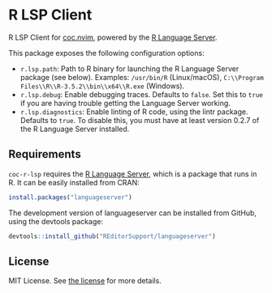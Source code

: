 # R LSP Client

R LSP Client for [coc.nvim](https://github.com/neoclide/coc.nvim), powered by the [R Language Server](https://github.com/REditorSupport/languageserver).

This package exposes the following configuration options:

- `r.lsp.path`: Path to R binary for launching the R Language Server package (see below). Examples: `/usr/bin/R` (Linux/macOS), `C:\\Program Files\\R\\R-3.5.2\\bin\\x64\\R.exe` (Windows).
- `r.lsp.debug`: Enable debugging traces. Defaults to `false`. Set this to `true` if you are having trouble getting the Language Server working.
- `r.lsp.diagnostics`: Enable linting of R code, using the lintr package. Defaults to `true`. To disable this, you must have at least version 0.2.7 of the R Language Server installed.

## Requirements

`coc-r-lsp` requires the [R Language Server](https://github.com/REditorSupport/languageserver), which is a package that runs in R.
It can be easily installed from CRAN:

```r
install.packages("languageserver")
```

The development version of languageserver can be installed from GitHub, using the devtools package:

```r
devtools::install_github("REditorSupport/languageserver")
```

## License

MIT License. See [the license](LICENSE) for more details.
